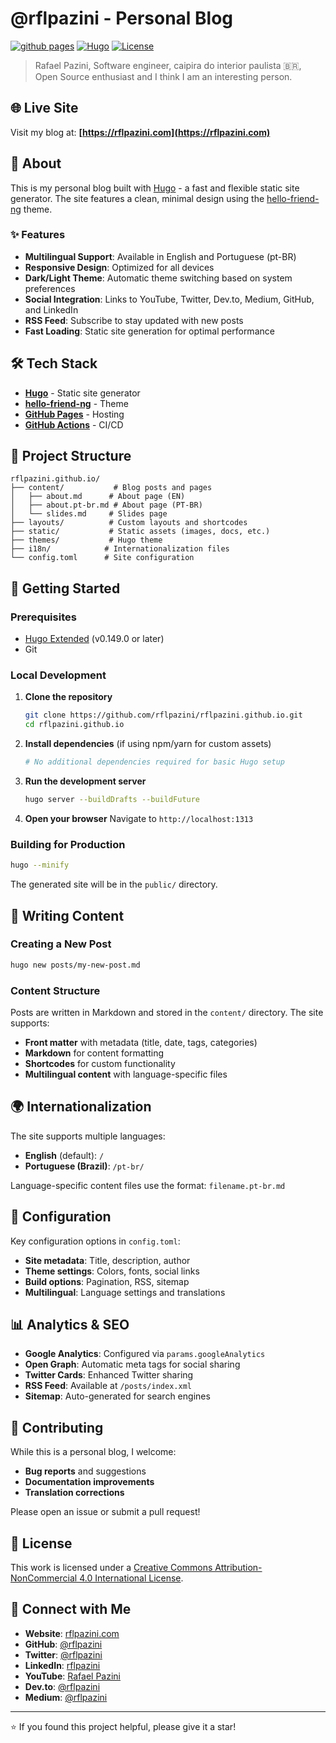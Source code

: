 # @rflpazini - Personal Blog

[![github pages](https://github.com/rflpazini/rflpazini.github.io/actions/workflows/gh-pages.yml/badge.svg)](https://github.com/rflpazini/rflpazini.github.io/actions/workflows/gh-pages.yml)
[![Hugo](https://img.shields.io/badge/Hugo-0.149.0-blue.svg)](https://gohugo.io)
[![License](https://img.shields.io/badge/License-CC%20BY--NC%204.0-green.svg)](https://creativecommons.org/licenses/by-nc/4.0/)

> Rafael Pazini, Software engineer, caipira do interior paulista 🇧🇷, Open Source enthusiast and I think I am an interesting person.

## 🌐 Live Site

Visit my blog at: **[https://rflpazini.com](https://rflpazini.com)**

## 🚀 About

This is my personal blog built with [Hugo](https://gohugo.io) - a fast and flexible static site generator. The site features a clean, minimal design using the [hello-friend-ng](https://github.com/rhazdon/hugo-theme-hello-friend-ng) theme.

### ✨ Features

- **Multilingual Support**: Available in English and Portuguese (pt-BR)
- **Responsive Design**: Optimized for all devices
- **Dark/Light Theme**: Automatic theme switching based on system preferences
- **Social Integration**: Links to YouTube, Twitter, Dev.to, Medium, GitHub, and LinkedIn
- **RSS Feed**: Subscribe to stay updated with new posts
- **Fast Loading**: Static site generation for optimal performance

## 🛠️ Tech Stack

- **[Hugo](https://gohugo.io)** - Static site generator
- **[hello-friend-ng](https://github.com/rhazdon/hugo-theme-hello-friend-ng)** - Theme
- **[GitHub Pages](https://pages.github.com)** - Hosting
- **[GitHub Actions](https://github.com/features/actions)** - CI/CD

## 📁 Project Structure

```
rflpazini.github.io/
├── content/           # Blog posts and pages
│   ├── about.md      # About page (EN)
│   ├── about.pt-br.md # About page (PT-BR)
│   └── slides.md     # Slides page
├── layouts/          # Custom layouts and shortcodes
├── static/           # Static assets (images, docs, etc.)
├── themes/           # Hugo theme
├── i18n/            # Internationalization files
└── config.toml      # Site configuration
```

## 🚀 Getting Started

### Prerequisites

- [Hugo Extended](https://gohugo.io/installation/) (v0.149.0 or later)
- Git

### Local Development

1. **Clone the repository**
   ```bash
   git clone https://github.com/rflpazini/rflpazini.github.io.git
   cd rflpazini.github.io
   ```

2. **Install dependencies** (if using npm/yarn for custom assets)
   ```bash
   # No additional dependencies required for basic Hugo setup
   ```

3. **Run the development server**
   ```bash
   hugo server --buildDrafts --buildFuture
   ```

4. **Open your browser**
   Navigate to `http://localhost:1313`

### Building for Production

```bash
hugo --minify
```

The generated site will be in the `public/` directory.

## 📝 Writing Content

### Creating a New Post

```bash
hugo new posts/my-new-post.md
```

### Content Structure

Posts are written in Markdown and stored in the `content/` directory. The site supports:

- **Front matter** with metadata (title, date, tags, categories)
- **Markdown** for content formatting
- **Shortcodes** for custom functionality
- **Multilingual content** with language-specific files

## 🌍 Internationalization

The site supports multiple languages:

- **English** (default): `/`
- **Portuguese (Brazil)**: `/pt-br/`

Language-specific content files use the format: `filename.pt-br.md`

## 🔧 Configuration

Key configuration options in `config.toml`:

- **Site metadata**: Title, description, author
- **Theme settings**: Colors, fonts, social links
- **Build options**: Pagination, RSS, sitemap
- **Multilingual**: Language settings and translations

## 📊 Analytics & SEO

- **Google Analytics**: Configured via `params.googleAnalytics`
- **Open Graph**: Automatic meta tags for social sharing
- **Twitter Cards**: Enhanced Twitter sharing
- **RSS Feed**: Available at `/posts/index.xml`
- **Sitemap**: Auto-generated for search engines

## 🤝 Contributing

While this is a personal blog, I welcome:

- **Bug reports** and suggestions
- **Documentation improvements**
- **Translation corrections**

Please open an issue or submit a pull request!

## 📄 License

This work is licensed under a [Creative Commons Attribution-NonCommercial 4.0 International License](https://creativecommons.org/licenses/by-nc/4.0/).

## 🔗 Connect with Me

- **Website**: [rflpazini.com](https://rflpazini.com)
- **GitHub**: [@rflpazini](https://github.com/rflpazini)
- **Twitter**: [@rflpazini](https://twitter.com/rflpazini)
- **LinkedIn**: [rflpazini](https://www.linkedin.com/in/rflpazini)
- **YouTube**: [Rafael Pazini](https://www.youtube.com/channel/UCbw4DKDLAFARVZ964CVw_3A)
- **Dev.to**: [@rflpazini](https://dev.to/rflpazini/)
- **Medium**: [@rflpazini](https://medium.com/@rflpazini)

---

⭐ If you found this project helpful, please give it a star!
